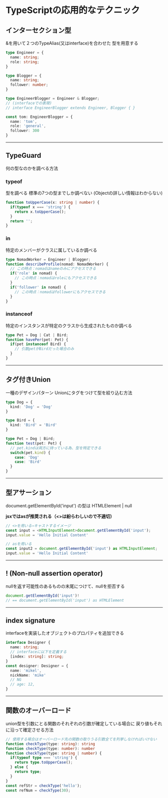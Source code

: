 # TypeScriptの応用的なテクニック

## インターセクション型
&を用いて２つのTypeAlias(又はinterface)を合わせた
型を用意する
```typescript
type Engineer = {
  name: string;
  role: string;
}

type Blogger = {
  name: string;
  follower: number;
}

type EngineerBlogger = Engineer & Blogger;
// (interfaceでの表現)
// interface EngineerBlogger extends Engineer, Blogger { }

const tom: EngineerBlogger = {
  name: 'tom',
  role: 'general',
  follower: 300
}
```
---

## TypeGuard
何の型なのかを調べる方法

### typeof
型を調べる
標準の7つの型までしか調べない
(Objectの詳しい情報はわからない)
```typescript
function toUpperCase(x: string | number) {
  if(typeof x === 'string') {
    return x.toUpperCase();
  }
  return '';
}
```

### in
特定のメンバーがクラスに属しているか調べる
```typescript
type NomadWorker = Engineer | Blogger;
function describeProfile(nomad: NomadWorker) {
  // この時点：nomadはnameのみにアクセスできる
  if('role' in nomad) {
    // この時点：nomadはroleにもアクセスできる
  }
  if('follower' in nomad) {
    // この時点：nomadはfollowerにもアクセスできる
  }
}
```

### instanceof
特定のインスタンスが特定のクラスから生成されたものか調べる
```typescript
type Pet = Dog | Cat | Bird;
function havePer(pet: Pet) {
  if(pet instanceof Bird) {
    // 引数petがBirdだった場合のみ
  }
}

```
---

## タグ付きUnion
一種のデザインパターン
Unionにタグをつけて型を絞り込む方法
```typescript
type Dog = {
  kind: 'Dog' = 'Dog'
}

type Bird = {
  kind: 'Bird' = 'Bird'
}

type Pet = Dog | Bird;
function test(pet: Pet) {
  // pet.kindは両方に持っている為、型を特定できる
  switch(pet.kind) { 
    case: 'Dog'  
    case: 'Bird'
  }
}
```
---

## 型アサーション
document.getElementById('input') の型は HTMLElement | null

<strong>jsxではasが推奨される（<>は紛らわしいので不適切）</strong>
```typescript
// <>を用いる→キャストするイメージ 
const input = <HTMLInputElement>document.getElementById('input');
input.value = 'Hello Initial Content'

// asを用いる
const input2 = document.getElementById('input') as HTMLInputElement;
input.value = 'Hello Initial Content'

```
---

## ! (Non-null assertion operator)
nullを返す可能性のあるものの末尾につけて、nullを拒否する
```typescript
document.getElementById('input')!
// == document.getElementById('input') as HTMLElement
```
---

## index signature
interfaceを実装したオブジェクトのプロパティを追加できる
```typescript
interface Designer {
  name: string;
  // interfaceに以下を定義する
  [index: string]: string;
}
const designer: Designer = {
  name: 'mikel',
  nickName: 'mike'
  // NG
  // age: 12,
}
```
---

## 関数のオーバーロード
union型を引数にとる関数のそれぞれの引数が確定している場合に
戻り値もそれに沿って確定させる方法
```typescript
// 使用する場合はオーバーロード先の関数の取りうる引数全てを列挙しなければいけない
function checkType(type: string): string
function checkType(type: number): number
function checkType(type: string | number) {
  if(typeof type === 'string') {
    return type.toUpperCase();
  } else {
    return type;
  }
}
const refStr = checkType('hello');
const refNum = checkType(30);
```
